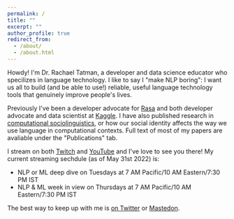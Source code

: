 ```yaml
---
permalink: /
title: ""
excerpt: ""
author_profile: true
redirect_from: 
  - /about/
  - /about.html
---
```

Howdy! I'm Dr. Rachael Tatman, a developer and data science educator who specilizes in language technology. I like to say I "make NLP boring": I want us all to build (and be able to use!) reliable, useful language technology tools that genuinely improve people's lives.

Previously I've been a developer advocate for [Rasa](https://rasa.com/) and both developer advocate and data scientist at [Kaggle](https://www.kaggle.com/rtatman). I have also published research in [computational sociolinguistics](https://makingnoiseandhearingthings.com/2017/06/13/what-is-computational-sociolinguistics-and-whos-doing-it/), or how our social identity affects the way we use language in computational contexts. Full text of most of my papers are avaliable under the "Publications" tab.

I stream on both [Twitch](https://www.twitch.tv/rctatman/) and [YouTube](https://www.youtube.com/c/RachaelTatmanNLP) and I've love to see you there! My current streaming sechdule (as of May 31st 2022) is: 

- NLP or ML deep dive on Tuesdays at 7 AM Pacific/10 AM Eastern/7:30 PM IST
- NLP & ML week in view on Thursdays at 7 AM Pacific/10 AM Eastern/7:30 PM IST

The best way to keep up with me is [on Twitter](https://twitter.com/rctatman) or [Mastedon](https://mastodon.rctatman.com/@rctatman). 
